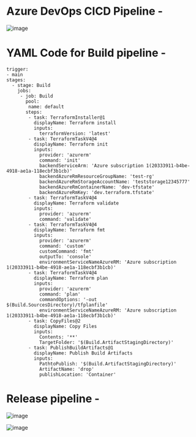 # Azure DevOps CICD Pipeline -
![image](https://github.com/deekshameshram777/Terraform-learnings/assets/156531844/4363b78b-41bd-4032-8ea8-7a9844143b06)


# YAML Code for Build pipeline -

```
trigger:
- main
stages:
  - stage: Build
    jobs: 
     - job: Build
       pool:
        name: default
       steps:
        - task: TerraformInstaller@1
          displayName: Terraform install
          inputs:
            terraformVersion: 'latest'
        - task: TerraformTaskV4@4
          displayName: Terraform init
          inputs:
            provider: 'azurerm'
            command: 'init'
            backendServiceArm: 'Azure subscription 1(20333911-b4be-4918-ae1a-118ecbf3b1cb)'
            backendAzureRmResourceGroupName: 'test-rg'
            backendAzureRmStorageAccountName: 'teststorage12345777'
            backendAzureRmContainerName: 'dev-tfstate'
            backendAzureRmKey: 'dev.terraform.tfstate'
        - task: TerraformTaskV4@4
          displayName: Terraform validate
          inputs:
            provider: 'azurerm'
            command: 'validate'
        - task: TerraformTaskV4@4
          displayName: Terraform fmt
          inputs:
            provider: 'azurerm'
            command: 'custom'
            customCommand: 'fmt'
            outputTo: 'console'
            environmentServiceNameAzureRM: 'Azure subscription 1(20333911-b4be-4918-ae1a-118ecbf3b1cb)'
        - task: TerraformTaskV4@4
          displayName: Terraform plan
          inputs:
            provider: 'azurerm'
            command: 'plan'
            commandOptions: '-out $(Build.SourcesDirectory)/tfplanfile'
            environmentServiceNameAzureRM: 'Azure subscription 1(20333911-b4be-4918-ae1a-118ecbf3b1cb)'
        - task: CopyFiles@2
          displayName: Copy Files
          inputs:
            Contents: '**'
            TargetFolder: '$(Build.ArtifactStagingDirectory)'
        - task: PublishBuildArtifacts@1
          displayName: Publish Build Artifacts
          inputs:
            PathtoPublish: '$(Build.ArtifactStagingDirectory)'
            ArtifactName: 'drop'
            publishLocation: 'Container'
```

# Release pipeline -

![image](https://github.com/deekshameshram777/Terraform-learnings/assets/156531844/710c4422-e4d6-4245-bb66-3198e5c4707b)


![image](https://github.com/deekshameshram777/Terraform-learnings/assets/156531844/d13fbb48-5ea1-422a-bf5b-935ec8a570d5)

